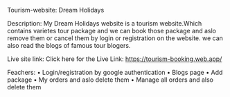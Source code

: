 Tourism-website: Dream Holidays

Description:
My Dream Holidays website is a tourism website.Which contains varietes tour package and we can book those package and aslo remove them or cancel them by login or registration on the website. we can also read the blogs of famous tour blogers.

Live site link:
Click here for the Live Link: https://tourism-booking.web.app/

Feachers: 
•	Login/registration by google authentication
•	Blogs page
•	Add package
•	My orders and aslo delete them
•	Manage all orders and also delete them

